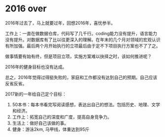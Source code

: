 # 2016 over

2016年过去了，马上就要过年，回想2016年，喜忧参半。

工作上：一直在做数据仓库，代码写了几千行。coding能力没有提升，语言能力没有提升。对数据库有了比以往更深入的理解。在年末的几个月对领域的宏观认识有所加强。最后两个月开始执行的立项最后由于定不下项目执行方案也不了了之。

做事情要有始有终，但是项目立项，实施方案难以抉择之时，该如何推进呢？

2016年的健身目标也没有达成。

总之，2016年觉得过得挺失败的，家庭和工作都没有达到自己的预期。自己应该反省反省。

2017新的一年给自己定个目标：

1. 50本书：每本书看完写阅读感想，表达出自己的想法。包括历史、地理、文学和经济。
2. 工作上：拓宽自己的深度和广度，提高自身竞争力。
3. 生活上：做好自己该做的事。
4. 健身：游泳2km,  马甲线，体重达到95斤



